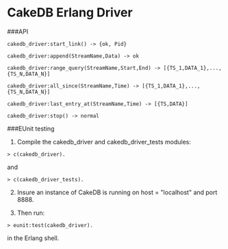 CakeDB Erlang Driver
======

###API

`cakedb_driver:start_link() ->
        {ok, Pid}`

`cakedb_driver:append(StreamName,Data) ->
        ok`

`cakedb_driver:range_query(StreamName,Start,End) ->
        [{TS_1,DATA_1},...,{TS_N,DATA_N}]`

`cakedb_driver:all_since(StreamName,Time) ->
        [{TS_1,DATA_1},...,{TS_N,DATA_N}]`

`cakedb_driver:last_entry_at(StreamName,Time) ->
        [{TS,DATA}]`

`cakedb_driver:stop() ->
        normal`

###EUnit testing

1. Compile the cakedb_driver and cakedb_driver_tests modules:

`> c(cakedb_driver).`

and

`> c(cakedb_driver_tests).`

2. Insure an instance of CakeDB is running on
host = "localhost" and port 8888.

3. Then run:

`> eunit:test(cakedb_driver).`

in the Erlang shell.

